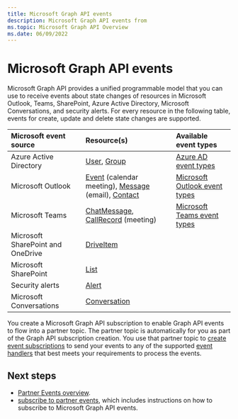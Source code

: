 ```yaml
---
title: Microsoft Graph API events 
description: Microsoft Graph API events from 
ms.topic: Microsoft Graph API Overview
ms.date: 06/09/2022
---
```


# Microsoft Graph API events

Microsoft Graph API provides a unified programmable model that you can use to receive events about state changes of resources in Microsoft Outlook, Teams, SharePoint, Azure Active Directory, Microsoft Conversations, and security alerts. For every resource in the following table, events for create, update and delete state changes are supported. 

|Microsoft event source |Resource(s) | Available event types | 
|:--- | :--- | :----|
|Azure Active Directory| [User](/graph/api/resources/user), [Group](/graph/api/resources/group) | [Azure AD event types](azure-active-directory-events.md) |
|Microsoft Outlook|[Event](/graph/api/resources/event) (calendar meeting), [Message](/graph/api/resources/message) (email), [Contact](/graph/api/resources/contact) | [Microsoft Outlook event types](outlook-events.md) |
|Microsoft Teams|[ChatMessage](/graph/api/resources/callrecords-callrecord), [CallRecord](/graph/api/resources/callrecords-callrecord) (meeting) | [Microsoft Teams event types](teams-events.md) |
|Microsoft SharePoint and OneDrive| [DriveItem](/graph/api/resources/driveitem)| |
|Microsoft SharePoint| [List](/graph/api/resources/list)|
|Security alerts| [Alert](/graph/api/resources/alert)|
|Microsoft Conversations| [Conversation](/graph/api/resources/conversation)| |

You create a Microsoft Graph API subscription to enable Graph API events to flow into a partner topic. The partner topic is automatically for you as part of the Graph API subscription creation. You use that partner topic to [create event subscriptions](event-filtering.md) to send your events to any of the supported [event handlers](event-handlers.md) that best meets your requirements to process the events.


## Next steps

* [Partner Events overview](partner-events-overview.md).
* [subscribe to partner events](subscribe-to-partner-events.md), which includes instructions on how to subscribe to Microsoft Graph API events.